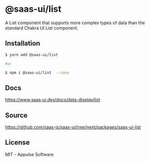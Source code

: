 # @saas-ui/list

A List component that supports more complex types of data than the standard Chakra UI List component.

## Installation

```sh
$ yarn add @saas-ui/list

#or

$ npm i @saas-ui/list  --save
```

## Docs

https://www.saas-ui.dev/docs/data-display/list

## Source

https://github.com/saas-js/saas-ui/tree/next/packages/saas-ui-list

## License

MIT - Appulse Software
